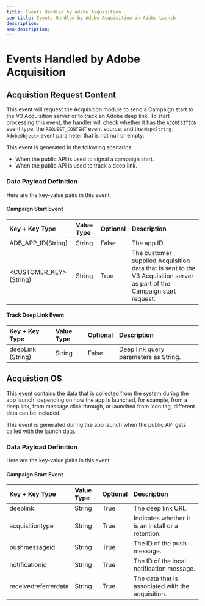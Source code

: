```yaml
---
title: Events Handled by Adobe Acquisition
seo-title: Events Handled by Adobe Acquisition in Adobe Launch
description: 
seo-description: 
---
```


# Events Handled by Adobe Acquisition

## Acquistion Request Content

This event will request the Acquisition module to send a Campaign start to the V3 Acquisition server or to track an Adobe deep link. To start processing this event, the handler will check whether it has the `ACQUISITION` event type, the `REQUEST_CONTENT` event source, and the `Map<String, AdobeObject>` event parameter that is not null or empty.

This event is generated in the following scenarios:

* When the public API is used to signal a campaign start.
* When the public API is used to track a deep link.

### Data Payload Definition

Here are the key-value pairs in this event:

#### Campaign Start Event

| **Key + Key Type** | **Value Type** | **Optional** | **Description** |
| :--- | :--- | :--- | :--- |
| ADB\_APP\_ID\(String\) | String | False | The app ID. |
| &lt;CUSTOMER\_KEY&gt;\(String\) | String | True | The customer supplied Acquisition data that is sent to the V3 Acquisition server as part of the Campaign start request. |

#### Track Deep Link Event

| **Key + Key Type** | **Value Type** | **Optional** | **Description** |
| :--- | :--- | :--- | :--- |
| deepLink \(String\) | String | False | Deep link query parameters as String. |

## Acquistion OS

This event contains the data that is collected from the system during the app launch. depending on how the app is launched, for example, from a deep link, from message click through, or launched from icon tag, different data can be included.

This event is generated during the app launch when the public API gets called with the launch data.

### Data Payload Definition

Here are the key-value pairs in this event:

#### Campaign Start Event

| **Key + Key Type** | **Value Type** | **Optional** | **Description** |
| :--- | :--- | :--- | :--- |
| deeplink | String | True | The deep link URL. |
| acquisitiontype | String | True | Indicates whether it is an install or a retention. |
| pushmessageid | String | True | The ID of the push message. |
| notificationid | String | True | The ID of the local notification message. |
| receivedreferrerdata | String | True | The data that is associated with the acquisition. |

